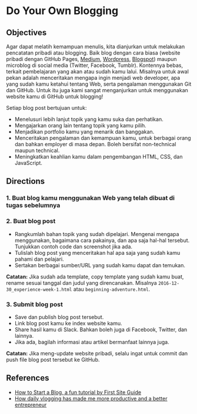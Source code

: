 # Do Your Own Blogging

## Objectives

Agar dapat melatih kemampuan menulis, kita dianjurkan untuk melakukan pencatatan pribadi atau blogging. Baik blog dengan cara biasa (website pribadi dengan GitHub Pages, [Medium](https://medium.com), [Wordpress](https://wordpress.com), [Blogspot](http://blogspot.com)) maupun microblog di social media (Twitter, Facebook, Tumblr). Kontennya bebas, terkait pembelajaran yang akan atau sudah kamu lalui. Misalnya untuk awal pekan adalah menceritakan mengapa ingin menjadi web developer, apa yang sudah kamu ketahui tentang Web, serta pengalaman menggunakan Git dan GitHub. Untuk itu juga kami sangat menganjurkan untuk menggunakan website kamu di GitHub untuk blogging!

Setiap blog post bertujuan untuk:

- Menelusuri lebih lanjut topik yang kamu suka dan perhatikan.
- Mengajarkan orang lain tentang topik yang kamu pilih.
- Menjadikan portfolio kamu yang menarik dan banggakan.
- Menceritakan pengalaman dan kemampuan kamu, untuk berbagai orang dan bahkan employer di masa depan. Boleh bersifat non-technical maupun technical.
- Meningkatkan keahlian kamu dalam pengembangan HTML, CSS, dan JavaScript.

## Directions

### 1. Buat blog kamu menggunakan Web yang telah dibuat di tugas sebelumnya
### 2. Buat blog post

- Rangkumlah bahan topik yang sudah dipelajari. Mengenai mengapa menggunakan, bagaimana cara pakainya, dan apa saja hal-hal tersebut. Tunjukkan contoh code dan screenshot jika ada.
- Tulislah blog post yang menceritakan hal apa saja yang sudah kamu pahami dan pelajari.
- Sertakan berbagai sumber/URL yang sudah kamu dapat dan temukan.

**Catatan:** Jika sudah ada template, copy template yang sudah kamu buat, rename sesuai tanggal dan judul yang direncanakan. Misalnya `2016-12-30_experience-week-1.html` atau `beginning-adventure.html`.

### 3. Submit blog post

- Save dan publish blog post tersebut.
- Link blog post kamu ke index website kamu.
- Share hasil kamu di Slack. Bahkan boleh juga di Facebook, Twitter, dan lainnya.
- Jika ada, bagilah informasi atau artikel bermanfaat lainnya juga.

**Catatan:** Jika meng-update website pribadi, selalu ingat untuk commit dan push file blog post tersebut ke GitHub.

## References

- [How to Start a Blog, a fun tutorial by First Site Guide](http://firstsiteguide.com/start-blog)
- [How daily vlogging has made me more productive and a better entrepreneur](https://meda.io/blog/startup/2016/05/20/how-daily-vlogging-has-made-me-more-productive-and-a-better-entrepreneur.html)
